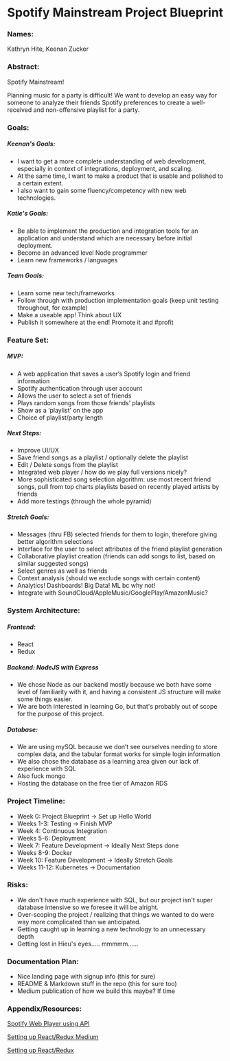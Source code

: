 # Spotify Mainstream Project Blueprint

### Names:
Kathryn Hite, Keenan Zucker

### Abstract:

Spotify Mainstream!

Planning music for a party is difficult! We want to develop an easy way for someone to analyze their friends Spotify preferences to create a well-received and non-offensive playlist for a party. 

### Goals:

##### Keenan's Goals: 
- I want to get a more complete understanding of web development, especially in context of integrations, deployment, and scaling. 
- At the same time, I want to make a product that is usable and polished to a certain extent.
- I also want to gain some fluency/competency with new web technologies.


##### Katie's Goals:
- Be able to implement the production and integration tools for an application and understand which are necessary before initial deployment.
- Become an advanced level Node programmer
- Learn new frameworks / languages

##### Team Goals:
- Learn some new tech/frameworks
- Follow through with production implementation goals (keep unit testing throughout, for example)
- Make a useable app! Think about UX 
- Publish it somewhere at the end! Promote it and #profit

### Feature Set:

##### MVP: 
- A web application that saves a user’s Spotify login and friend information
- Spotify authentication through user account
- Allows the user to select a set of friends
- Plays random songs from those friends’ playlists
- Show as a ‘playlist’ on the app
- Choice of playlist/party length

##### Next Steps: 
- Improve UI/UX
- Save friend songs as a playlist / optionally delete the playlist
- Edit / Delete songs from the playlist
- Integrated web player / how do we play full versions nicely?
- More sophisticated song selection algorithm: use most recent friend songs, pull from top charts playlists based on recently played artists by friends
- Add more testings (through the whole pyramid)

##### Stretch Goals: 
- Messages (thru FB) selected friends for them to login, therefore giving better algorithm selections
- Interface for the user to select attributes of the friend playlist generation
- Collaborative playlist creation (friends can add songs to list, based on similar suggested songs)
- Select genres as well as friends
- Context analysis (should we exclude songs with certain content)
- Analytics! Dashboards! Big Data! ML bc why not!
- Integrate with SoundCloud/AppleMusic/GooglePlay/AmazonMusic?


### System Architecture:

##### Frontend: 
- React
- Redux

##### Backend: NodeJS with Express
- We chose Node as our backend mostly because we both have some level of familiarity with it, and having a consistent JS structure will make some things easier. 
- We are both interested in learning Go, but that's probably out of scope for the purpose of this project. 

##### Database: 
- We are using mySQL because we don’t see ourselves needing to store complex data, and the tabular format works for simple login information
- We also chose the database as a learning area given our lack of experience with SQL
- Also fuck mongo
- Hosting the database on the free tier of Amazon RDS

### Project Timeline:

- Week 0: Project Blueprint → Set up Hello World
- Weeks 1-3: Testing → Finish MVP
- Week 4: Continuous Integration
- Weeks 5-6: Deployment
- Week 7: Feature Development → Ideally Next Steps done
- Weeks 8-9: Docker
- Week 10: Feature Development → Ideally Stretch Goals
- Weeks 11-12: Kubernetes → Documentation


### Risks:
- We don't have much experience with SQL, but our project isn't super database intensive so we foresee it will be alright. 
- Over-scoping the project / realizing that things we wanted to do were way more complicated than we anticipated. 
- Getting caught up in learning a new technology to an unnecessary depth
- Getting lost in Hieu's eyes….. mmmmm…...

### Documentation Plan:

- Nice landing page with signup info (this for sure)
- README & Markdown stuff in the repo (this for sure too)
- Medium publication of how we build this maybe? If time

### Appendix/Resources:

[Spotify Web Player using API](https://github.com/JMPerez/thirtiflux)

[Setting up React/Redux Medium](https://medium.com/@notrab/getting-started-with-create-react-app-redux-react-router-redux-thunk-d6a19259f71f)

[Setting up React/Redux](https://github.com/notrab/create-react-app-redux)



